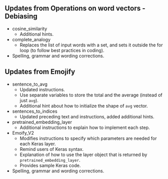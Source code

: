 ## Updates from Operations on word vectors - Debiasing

* cosine_similarity
    * Additional hints.
* complete_analogy
    * Replaces the list of input words with a set, and sets it outside the for loop (to follow best practices in coding).
* Spelling, grammar and wording corrections.


## Updates from Emojify

* sentence_to_avg
    * Updated instructions.
    * Use separate variables to store the total and the average (instead of just `avg`).
    * Additional hint about how to initialize the shape of `avg` vector.
* sentences_to_indices
    * Updated preceding text and instructions, added additional hints.
* pretrained_embedding_layer
    * Additional instructions to explain how to implement each step.
* Emoify_V2
    * Modifies instructions to specify which parameters are needed for each Keras layer.
    * Remind users of Keras syntax.
    * Explanation of how to use the layer object that is returned by `pretrained_embedding_layer`.
    * Provides sample Keras code.
* Spelling, grammar and wording corrections.
